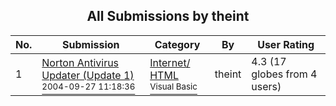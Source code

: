 ﻿<div align="center">

## All Submissions by theint

</div>

No.  | Submission | Category | By   | User Rating
---- | ---------- | -------- | ---- | -----------
1 | [Norton Antivirus Updater \(Update 1\)<br /><sup>2004-09-27 11:18:36</sup>](https://github.com/Planet-Source-Code/theint-norton-antivirus-updater-update-1__1-56334) | [Internet/ HTML<br /><sup>Visual Basic</sup>](../ByCategory/internet-html__1-34.md) | theint | 4.3 (17 globes from 4 users)
